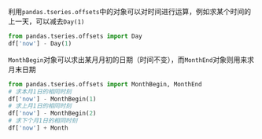 利用`pandas.tseries.offsets`中的对象可以对时间进行运算，例如求某个时间的上一天，可以减去`Day(1)`

```python
from pandas.tseries.offsets import Day
df['now'] - Day(1)
```

`MonthBegin`对象可以求出某月月初的日期（时间不变），而`MonthEnd`对象则用来求月末日期


```python
from pandas.tseries.offsets import MonthBegin, MonthEnd
# 求本月1日的相同时刻
df['now'] - MonthBegin(1)
# 求上月1日的相同时刻
df['now'] - MonthBegin(2)
# 求下个月1日的相同时刻
df['now'] + Month
```

